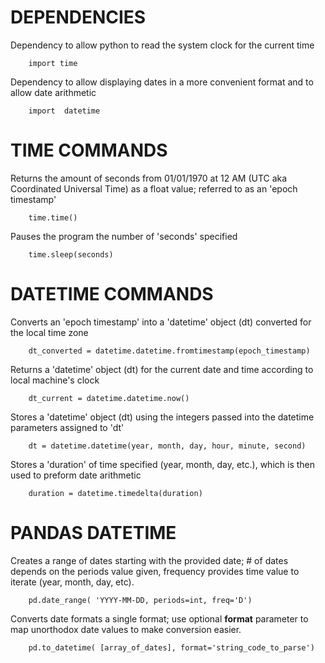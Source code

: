 # DEPENDENCIES

Dependency to allow python to read the system clock for the current time

        import time

Dependency to allow displaying dates in a more convenient format and to allow date arithmetic

        import  datetime

# TIME COMMANDS

Returns the amount of seconds from 01/01/1970 at 12 AM (UTC aka Coordinated Universal Time) as a float value; referred to as an 'epoch timestamp'

        time.time()

Pauses the program the number of 'seconds' specified 

        time.sleep(seconds)

# DATETIME COMMANDS

Converts an 'epoch timestamp' into a 'datetime' object (dt) converted for the local time zone

        dt_converted = datetime.datetime.fromtimestamp(epoch_timestamp)

Returns a 'datetime' object (dt) for the current date and time according to local machine's clock

        dt_current = datetime.datetime.now()

Stores a 'datetime' object (dt) using the integers passed into the datetime parameters assigned to 'dt'

        dt = datetime.datetime(year, month, day, hour, minute, second)

Stores a 'duration' of time specified (year, month, day, etc.), which is then used to preform date arithmetic

        duration = datetime.timedelta(duration)

# PANDAS DATETIME
Creates a range of dates starting with the provided date; # of dates depends on the periods value given, frequency provides time value to iterate (year, month, day, etc).

        pd.date_range( 'YYYY-MM-DD, periods=int, freq='D')

Converts date formats a single format; use optional **format** parameter to map unorthodox date values to make conversion easier.

        pd.to_datetime( [array_of_dates], format='string_code_to_parse')


